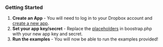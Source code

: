 ### Getting Started

1. **Create an App** - You will need to log in to your Dropbox account and [create a new app][].
2. **Set your app key/secret** - Replace the [placeholders][] in boostrap.php with your new app key and secret.
3. **Run the examples** - You will now be able to run the examples provided!

[create a new app]: https://www.dropbox.com/developers/apps
[placeholders]: https://github.com/BenTheDesigner/Dropbox/blob/master/examples/bootstrap.php#L25-26